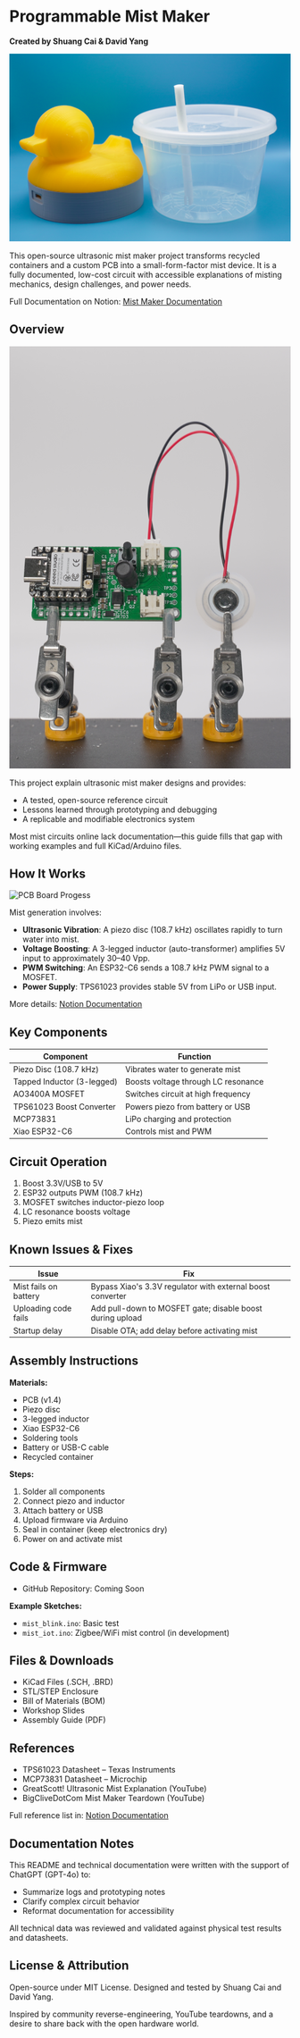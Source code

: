 # Programmable Mist Maker

**Created by Shuang Cai & David Yang**

![Mist Maker PCB](assets/Ducky_and_Container.jpg)


This open-source ultrasonic mist maker project transforms recycled containers and a custom PCB into a small-form-factor mist device. It is a fully documented, low-cost circuit with accessible explanations of misting mechanics, design challenges, and power needs.

Full Documentation on Notion: [Mist Maker Documentation](https://dav1dyang.notion.site/programmable-mist-maker)

## Overview

![PCB Board Design](assets/V1-2_PCB_Baord_Design.jpg)

This project explain ultrasonic mist maker designs and provides:

* A tested, open-source reference circuit
* Lessons learned through prototyping and debugging
* A replicable and modifiable electronics system

Most mist circuits online lack documentation—this guide fills that gap with working examples and full KiCad/Arduino files.

## How It Works

![PCB Board Progess](assets/PCB_Board_Design_Progress.gif)

Mist generation involves:

* **Ultrasonic Vibration**: A piezo disc (108.7 kHz) oscillates rapidly to turn water into mist.
* **Voltage Boosting**: A 3-legged inductor (auto-transformer) amplifies 5V input to approximately 30–40 Vpp.
* **PWM Switching**: An ESP32-C6 sends a 108.7 kHz PWM signal to a MOSFET.
* **Power Supply**: TPS61023 provides stable 5V from LiPo or USB input.

More details: [Notion Documentation](https://www.notion.so/your-notion-link-placeholder)

## Key Components

| Component                  | Function                            |
| -------------------------- | ----------------------------------- |
| Piezo Disc (108.7 kHz)     | Vibrates water to generate mist     |
| Tapped Inductor (3-legged) | Boosts voltage through LC resonance |
| AO3400A MOSFET             | Switches circuit at high frequency  |
| TPS61023 Boost Converter   | Powers piezo from battery or USB    |
| MCP73831                   | LiPo charging and protection        |
| Xiao ESP32-C6              | Controls mist and PWM               |

## Circuit Operation

1. Boost 3.3V/USB to 5V
2. ESP32 outputs PWM (108.7 kHz)
3. MOSFET switches inductor-piezo loop
4. LC resonance boosts voltage
5. Piezo emits mist

## Known Issues & Fixes

| Issue                 | Fix                                                        |
| --------------------- | ---------------------------------------------------------- |
| Mist fails on battery | Bypass Xiao's 3.3V regulator with external boost converter |
| Uploading code fails  | Add pull-down to MOSFET gate; disable boost during upload  |
| Startup delay         | Disable OTA; add delay before activating mist              |

## Assembly Instructions

**Materials:**

* PCB (v1.4)
* Piezo disc
* 3-legged inductor
* Xiao ESP32-C6
* Soldering tools
* Battery or USB-C cable
* Recycled container

**Steps:**

1. Solder all components
2. Connect piezo and inductor
3. Attach battery or USB
4. Upload firmware via Arduino
5. Seal in container (keep electronics dry)
6. Power on and activate mist

## Code & Firmware

* GitHub Repository: Coming Soon

**Example Sketches:**

* `mist_blink.ino`: Basic test
* `mist_iot.ino`: Zigbee/WiFi mist control (in development)

## Files & Downloads

* KiCad Files (.SCH, .BRD)
* STL/STEP Enclosure
* Bill of Materials (BOM)
* Workshop Slides
* Assembly Guide (PDF)

## References

* TPS61023 Datasheet – Texas Instruments
* MCP73831 Datasheet – Microchip
* GreatScott! Ultrasonic Mist Explanation (YouTube)
* BigCliveDotCom Mist Maker Teardown (YouTube)

Full reference list in: [Notion Documentation](https://dav1dyang.notion.site/programmable-mist-maker)

## Documentation Notes

This README and technical documentation were written with the support of ChatGPT (GPT-4o) to:

* Summarize logs and prototyping notes
* Clarify complex circuit behavior
* Reformat documentation for accessibility

All technical data was reviewed and validated against physical test results and datasheets.

## License & Attribution

Open-source under MIT License. Designed and tested by Shuang Cai and David Yang.

Inspired by community reverse-engineering, YouTube teardowns, and a desire to share back with the open hardware world.
